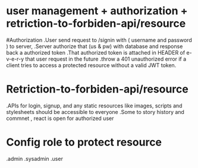 # user management + authorization + retriction-to-forbiden-api/resource 

#Authorization
.User send request to /signin with ( username and password ) to server,
.Server authorize that (us & pw) with database and response back a authorized token
.That authorized token is attached in HEADER of e-v-e-r-y that user request in the future 
.throw a 401 unauthorized error if a client tries to access a protected resource without a valid JWT token.

# Retriction-to-forbiden-api/resource
.APIs for login, signup, and any static resources like images, scripts and stylesheets should be accessible to everyone
.Some to story history and commnet , react is open for authorized user


# Config role to protect resource
 .admin
 .sysadmin
 .user
